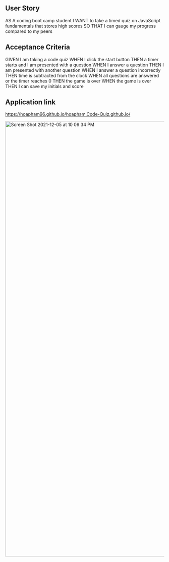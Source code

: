 ## User Story

AS A coding boot camp student
I WANT to take a timed quiz on JavaScript fundamentals that stores high scores
SO THAT I can gauge my progress compared to my peers

## Acceptance Criteria

GIVEN I am taking a code quiz
WHEN I click the start button
THEN a timer starts and I am presented with a question
WHEN I answer a question
THEN I am presented with another question
WHEN I answer a question incorrectly
THEN time is subtracted from the clock
WHEN all questions are answered or the timer reaches 0
THEN the game is over
WHEN the game is over
THEN I can save my initials and score

## Application link
https://hoapham96.github.io/hoapham.Code-Quiz.github.io/

<img width="1377" alt="Screen Shot 2021-12-05 at 10 09 34 PM" src="https://user-images.githubusercontent.com/89959754/144786111-92326e7b-6d40-4ebe-92e7-c37fd83b6ca8.png">

